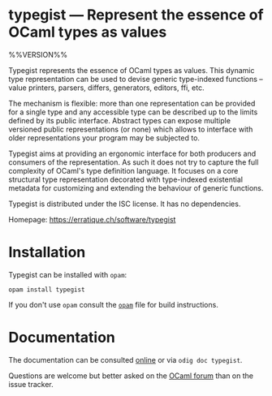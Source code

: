 typegist — Represent the essence of OCaml types as values
=========================================================
%%VERSION%%

Typegist represents the essence of OCaml types as values. This dynamic
type representation can be used to devise generic type-indexed
functions – value printers, parsers, differs, generators, editors,
ffi, etc.

The mechanism is flexible: more than one representation can be provided
for a single type and any accessible type can be described up to the
limits defined by its public interface. Abstract types can expose
multiple versioned public representations (or none) which allows to
interface with older representations your program may be subjected to.

Typegist aims at providing an ergonomic interface for both producers
and consumers of the representation. As such it does not try to
capture the full complexity of OCaml's type definition language. It
focuses on a core structural type representation decorated with
type-indexed existential metadata for customizing and extending the
behaviour of generic functions.

Typegist is distributed under the ISC license. It has no dependencies. 

Homepage: <https://erratique.ch/software/typegist>

# Installation

Typegist can be installed with `opam`:

    opam install typegist

If you don't use `opam` consult the [`opam`](opam) file for build
instructions.

# Documentation

The documentation can be consulted [online][doc] or via `odig doc typegist`.

Questions are welcome but better asked on the [OCaml forum][ocaml-forum] 
than on the issue tracker.

[doc]: https://erratique.ch/software/typegist/doc
[ocaml-forum]: https://discuss.ocaml.org/






